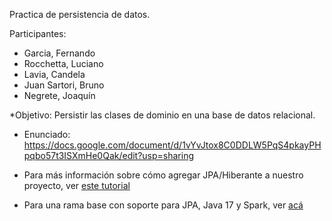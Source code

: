 
 Practica de persistencia de datos.

Participantes:
- Garcia, Fernando
- Rocchetta, Luciano
- Lavia, Candela
- Juan Sartori, Bruno
- Negrete, Joaquín

*Objetivo: Persistir las clases de dominio en una base de datos relacional.

* Enunciado: https://docs.google.com/document/d/1vYvJtox8C0DDLW5PqS4pkayPHpqbo57t3ISXmHe0Qak/edit?usp=sharing

* Para más información sobre cómo agregar JPA/Hiberante a nuestro proyecto, ver [este tutorial](https://docs.google.com/document/d/1dYvrVLRbFE9qwuKj5biz9oRBaRzj-K6ujIKOXNan02s/edit?ts=57e1f2b8#)
* Para una rama base con soporte para JPA, Java 17 y Spark, ver [acá](https://github.com/dds-utn/jpa-proof-of-concept-template/tree/jpa-spark-java-17)

